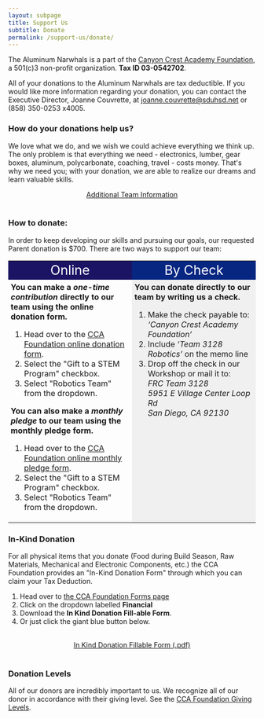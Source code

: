 ```yaml
---
layout: subpage
title: Support Us
subtitle: Donate
permalink: /support-us/donate/
---
```


The Aluminum Narwhals is a part of the [Canyon Crest Academy Foundation](http://canyoncrestfoundation.org/), a 501(c)3 non-profit organization. 
<b>Tax ID 03-0542702</b>.

All of your donations to the Aluminum Narwhals are tax deductible. If you would like more information regarding your donation, you can contact the Executive Director, Joanne Couvrette, at [joanne.couvrette@sduhsd.net](mailto:joanne.couvrette@sduhsd.net) or (858) 350-0253 x4005.

### How do your donations help us?
We love what we do, and we wish we could achieve everything we think up. The only problem is that everything we need - electronics, lumber, gear boxes, aluminum, polycarbonate, coaching, travel - costs money. That's why we need you; with your donation, we are able to realize our dreams and learn valuable skills.

<div>
<a href="/resources/">
<div class="button hover_animate" style="text-align: center;">
Additional Team Information
</div>
</a>
</div>
<br>

### How to donate:
In order to keep developing our skills and pursuing our goals, our requested Parent donation is $700. There are two ways to support our team:

<table width="100%">
<tr>
<td width="50%" style="text-align: center; background: #1b1464">
<font style="font-size:20pt; color: white;">Online</font>
<br>
</td>
<td width="100%" style="text-align: center; background: #072682">
<font style="font-size:20pt; color: white;">By Check</font>
</td>
</tr>
<tr>
<td width="50%" style="padding:5px;vertical-align: top;">
<b>You can make a <i>one-time contribution</i> directly to our team using the online donation form.</b>
<ol>
<li>Head over to the <a href="https://interland3.donorperfect.net/weblink/weblink.aspx?name=E113627&id=20">CCA Foundation online donation form</a>.</li>
<li>Select the "Gift to a STEM Program" checkbox.</li>
<li>Select "Robotics Team" from the dropdown.</li>
</ol>

<b>You can also make a <i>monthly pledge</i> to our team using the monthly pledge form.</b>
<ol>
<li>Head over to the <a href="https://interland3.donorperfect.net/weblink/weblink.aspx?name=E113627&id=21">CCA Foundation online monthly pledge form</a>.</li>
<li>Select the "Gift to a STEM Program" checkbox.</li>
<li>Select "Robotics Team" from the dropdown.</li>
</ol>
</td>

<td width="100%" style="padding:5px;vertical-align: top; background: #f0f0f0">
<b>You can donate directly to our team by writing us a check.</b>
<ol>
<li>Make the check payable to:</li>
<i>‘Canyon Crest Academy Foundation’</i>
<li>Include <i>‘Team 3128 Robotics’</i> on the memo line</li>
<li>Drop off the check in our Workshop or mail it to:</li>
<i>FRC Team 3128<br>
5951 E Village Center Loop Rd <br>
San Diego, CA 92130</i>
</ol>
</td>
</tr>
</table>

### In-Kind Donation
For all physical items that you donate (Food during Build Season, Raw Materials, Mechanical and Electronic Components, etc.) the CCA Foundation provides an "In-Kind Donation Form" through which you can claim your Tax Deduction.

1. Head over to <a href="https://www.canyoncrestfoundation.org/resources/#forms">the CCA Foundation Forms page</a>
2. Click on the dropdown labelled <b>Financial</b>
3. Download the <b>In Kind Donation Fill-able Form</b>.
4. Or just click the giant blue button below.
<br>

<div>
<a href="/assets/documents/CCAF-In-Kind-Form-Fillable-11-5-14-v3.pdf">
<div class="button hover_animate" style="text-align: center;">
In Kind Donation Fillable Form (.pdf)
</div>
</a>
</div>
<br>

### Donation Levels
All of our donors are incredibly important to us. We recognize all of our donor in accordance with their giving level. See the [CCA Foundation Giving Levels](http://www.canyoncrestfoundation.org/recognition/giving-levels-and-donor-premiums).
